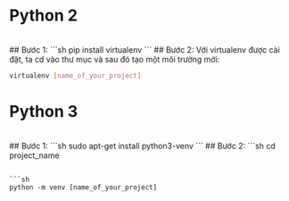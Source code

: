 
# Python 2
</br>
## Bước 1:
```sh
pip install virtualenv
```
## Bước 2:
Với virtualenv được cài đặt, ta cd vào thư mục và sau đó tạo một môi trường mới:

```sh
virtualenv [name_of_your_project]
```

# Python 3
</br>
## Bước 1:
```sh
sudo apt-get install python3-venv
```
## Bước 2:
```sh
cd project_name

```

```sh
python -m venv [name_of_your_project]
```
